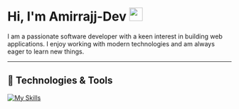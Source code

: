 # Hi, I'm Amirrajj-Dev <img src="https://camo.githubusercontent.com/d552948e7884c41fde2d32b9221d79f0df2076c7d824aaab954ca93f53d95884/68747470733a2f2f6d656469612e67697068792e636f6d2f6d656469612f6876524a434c467a6361737252346961377a2f67697068792e676966" width="30" >

I am a passionate software developer with a keen interest in building web applications. I enjoy working with modern technologies and am always eager to learn new things.

---

## 🚀 Technologies & Tools

[![My Skills](https://skillicons.dev/icons?i=js,html,css,tailwind,mongodb,nodejs,react,vite,nextjs,materialui,express,ts,redux)](https://skillicons.dev)

